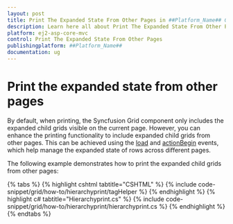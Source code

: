 ```yaml
---
layout: post
title: Print The Expanded State From Other Pages in ##Platform_Name## Grid Component
description: Learn here all about Print The Expanded State From Other Pages in Syncfusion ##Platform_Name## Grid component of Syncfusion Essential JS 2 and more.
platform: ej2-asp-core-mvc
control: Print The Expanded State From Other Pages
publishingplatform: ##Platform_Name##
documentation: ug
---
```


# Print the expanded state from other pages

By default, when printing, the Syncfusion Grid component only includes the expanded child grids visible on the current page. However, you can enhance the printing functionality to include expanded child grids from other pages. This can be achieved using the  [load](https://help.syncfusion.com/cr/aspnetcore-js2/Syncfusion.EJ2.Grids.Grid.html#Syncfusion_EJ2_Grids_Grid_Load) and [actionBegin](https://help.syncfusion.com/cr/aspnetcore-js2/Syncfusion.EJ2.Grids.Grid.html#Syncfusion_EJ2_Grids_Grid_ActionBegin) events, which help manage the expanded state of rows across different pages.

The following example demonstrates how to print the expanded child grids from other pages:

{% tabs %}
{% highlight cshtml tabtitle="CSHTML" %}
{% include code-snippet/grid/how-to/hierarchyprint/tagHelper %}
{% endhighlight %}
{% highlight c# tabtitle="Hierarchyprint.cs" %}
{% include code-snippet/grid/how-to/hierarchyprint/hierarchyprint.cs %}
{% endhighlight %}
{% endtabs %}

